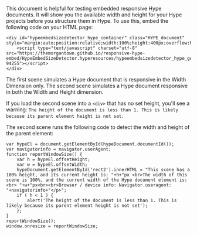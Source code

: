 This document is helpful for testing embedded responsive Hype documents. It will show you the available width and height for your Hype projects before you structure them in Hype. To use this, embed the following code on your HTML page: 


    <div id="hypeembedsizedetector_hype_container" class="HYPE_document" style="margin:auto;position:relative;width:100%;height:400px;overflow:hidden;">
		<script type="text/javascript" charset="utf-8" src="https://themorgantown.github.io/responsive-hype-embed/HypeEmbedSizeDetector.hyperesources/hypeembedsizedetector_hype_generated_script.js?94255"></script>
	</div>
    
The first scene simulates a Hype document that is responsive in the Width Dimension only. The second scene simulates a Hype document responsive in both the Width and Height dimension. 

If you load the second scene into a `<div>` that has no set height, you'll see a warning: `The height of the document is less than 1. This is likely because its parent element height is not set`. 

The second scene runs the following code to detect the width and height of the parent element:

	var hypeEl = document.getElementById(hypeDocument.documentId());
    var navigatorinfo = navigator.userAgent;		
    function reportWindowSize() {
        var h = hypeEl.offsetHeight;
        var w = hypeEl.offsetWidth;
        hypeDocument.getElementById('rect2').innerHTML = "This scene has a 100% height, and its current height is: "+h+"px <br>The width of this scene is 100%, and the current width of the Hype document element is: <br> "+w+"px<br><br>Browser / device info: Navigator.useragent: "+navigatorinfo+"</p>";
        if ( h < 1 ) {
            alert('The height of the document is less than 1. This is likely because its parent element height is not set');
        };
    }
    reportWindowSize();
    window.onresize = reportWindowSize;

